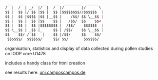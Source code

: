 ```html
 __    __    __  __    __  ________  ______  
/  |  /  | _/  |/  |  /  |/        |/      \ 
$$ |  $$ |/ $$ |$$ |  $$ |$$$$$$$$//$$$$$$  |
$$ |  $$ |$$$$ |$$ |__$$ |    /$$/ $$ \__$$ |
$$ |  $$ |  $$ |$$    $$ |   /$$/  $$    $$< 
$$ |  $$ |  $$ |$$$$$$$$ |  /$$/    $$$$$$  |
$$ \__$$ | _$$ |_     $$ | /$$/    $$ \__$$ |
$$    $$/ / $$   |    $$ |/$$/     $$    $$/ 
 $$$$$$/  $$$$$$/     $$/ $$/       $$$$$$/  
```
 
organisation, statistics and display of data collected during pollen studies on IODP core U1478 

includes a handy class for html creation

see results here: 
[uni.camposcampos.de](https://uni.camposcampos.de/u1478/html/u1478.html)

